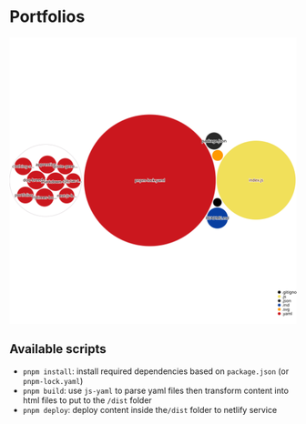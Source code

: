 # Portfolios

![Visualization of the codebase](./diagram.svg)

## Available scripts

- `pnpm install`: install required dependencies based on `package.json` (or `pnpm-lock.yaml`)
- `pnpm build`: use `js-yaml` to parse yaml files then transform content into html files to put to the `/dist` folder
- `pnpm deploy`: deploy content inside the`/dist` folder to netlify service
